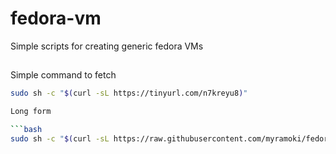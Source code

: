 # fedora-vm

Simple scripts for creating generic fedora VMs

##

Simple command to fetch

```bash
sudo sh -c "$(curl -sL https://tinyurl.com/n7kreyu8)"

Long form

```bash
sudo sh -c "$(curl -sL https://raw.githubusercontent.com/myramoki/fedora-vm/main/setup.sh)"
```
